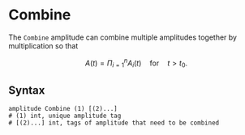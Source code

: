 # Combine

The `Combine` amplitude can combine multiple amplitudes together by multiplication so that

$$
A(t)=\Pi_{i=1}^nA_i(t)\quad\text{for}\quad{}t>t_0.
$$

## Syntax

```
amplitude Combine (1) [(2)...]
# (1) int, unique amplitude tag
# [(2)...] int, tags of amplitude that need to be combined
```